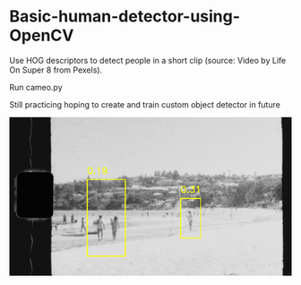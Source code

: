 # Basic-human-detector-using-OpenCV

Use HOG descriptors to detect people in a short clip (source: Video by Life On Super 8 from Pexels). 

Run cameo.py

Still practicing hoping to create and train custom object detector in future

![alt text](https://github.com/ongzizhao/Basic-human-detector-using-OpenCV/blob/main/screenshot.png)
